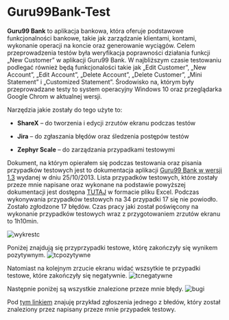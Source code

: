 # Guru99Bank-Test

**Guru99 Bank** to aplikacja bankowa, która oferuje podstawowe funkcjonalności bankowe, takie jak zarządzanie klientami, kontami, wykonanie operacji na koncie oraz generowanie wyciągów.
Celem przeprowadzenia testów była weryfikacja poprawności działania funkcji „New Customer” w aplikacji Guru99 Bank. W najbliższym czasie testowaniu podlegać również będą funkcjonalości takie jak „Edit Customer”, „New Account”, „Edit Account”, „Delete Account”, „Delete Customer”, „Mini Statement” i „Customized Statement”.
Środowisko na, którym były przeprowadzane testy to system operacyjny Windows 10 oraz przeglądarka Google Chrom w aktualnej wersji. 

Narzędzia jakie zostały do tego użyte to: 

*	**ShareX** – do tworzenia i edycji zrzutów ekranu podczas testów

*	**Jira** – do zgłaszania błędów oraz śledzenia postępów testów

*	**Zephyr Scale** – do zarządzania przypadkami testowymi


Dokument, na którym opierałem się podczas testowania oraz pisania przypadków testowych jest to dokumentacja aplikacji [Guru99 Bank w wersji 1.3](https://docs.google.com/document/d/1rPW5DV82VJT6vtA1VDSrfxaCBuAduxW0zb1yfTh_VMk/edit#) wydanej w dniu 25/10/2013.
Lista przypadków testowych, które zostały przeze mnie napisane oraz wykonane na podstawie powyższej dokumentacji jest dostępna [TUTAJ](https://docs.google.com/spreadsheets/d/1F8g9VoxV0BtHNG7x1VSv04XbXExCd0zL/edit?usp=sharing&ouid=118305622250696316188&rtpof=true&sd=true) w formacie pliku Excel. 
Podczas wykonywania przypadków testowych na 34 przypadki 17 się nie powiodło. Zostało zgłodzone 17 błędów. Czas pracy jaki został poświęcony na wykonanie przypadków testowych wraz z przygotowaniem zrzutów ekranu to 1h10min. 

![wykrestc](https://i.imgur.com/AtS6xGc.jpg)

Poniżej znajdują się przyprzypadki testowe, którę zakończyły się wynikem pozytywnym.
![tcpozytywne](https://i.imgur.com/O5baNsN.jpeg)

Natomiast na kolejnym zrzucie ekranu widać wszsytkie te przypadki testowe, które zakończyły się negatywnie.
![tcnegatywne](https://i.imgur.com/vknDLY0.jpg)

Następnie poniżej są wszystkie znalezione przeze mnie błędy.
![bugi](https://i.imgur.com/oN6lHan.jpg)

Pod [tym linkiem](https://drive.google.com/file/d/1xD5HCYrKuVus2YOGl8kVlXFtUWPNhrNl/view?usp=sharing) znajuję przykład zgłoszenia jednego z błedów, który został znaleziony przez napisany przeze mnie przypadek testowy.

